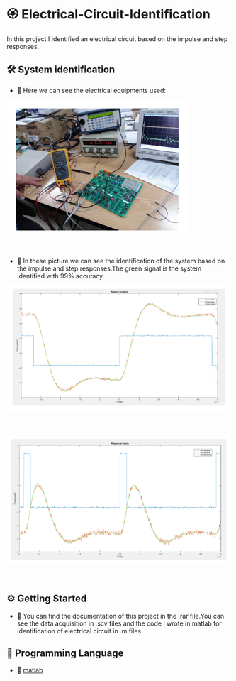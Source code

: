 # 🏵️ Electrical-Circuit-Identification
In this project I identified an electrical circuit based on the impulse and step responses.


## 🛠️ System identification

* 📗 Here we can see the electrical equipments used:

![alt text](https://github.com/Piciorus-Ovidiu-Mihai/Photos/blob/master/1.PNG)<br/><br/><br/>

* 📗 In these picture we can see the identification of the system based on the impulse and step responses.The green signal is the system identified with 99% accuracy. 

![alt text](https://github.com/Piciorus-Ovidiu-Mihai/Photos/blob/master/2.PNG)<br/><br/><br/>

![alt text](https://github.com/Piciorus-Ovidiu-Mihai/Photos/blob/master/3.PNG)<br/><br/><br/>

## ⚙️ Getting Started

* 📓 You can find the documentation of this project in the .rar file.You can see the data acquisition in .scv files and the code I wrote in matlab for identification of electrical circuit in .m files.
  
## 📘 Programming Language

* 📜 [matlab](https://www.mathworks.com/products/matlab.html)

